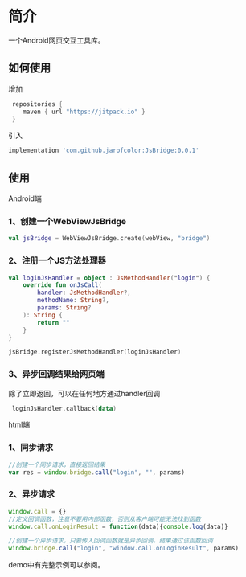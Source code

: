 # 简介

一个Android网页交互工具库。

## 如何使用

增加

``` gradle
 repositories {
    maven { url "https://jitpack.io" }
 }
```

引入

``` gradle
implementation 'com.github.jarofcolor:JsBridge:0.0.1'
```

## 使用

Android端

### 1、创建一个WebViewJsBridge

``` kotlin
val jsBridge = WebViewJsBridge.create(webView, "bridge")
```

### 2、注册一个JS方法处理器

``` kotlin
val loginJsHandler = object : JsMethodHandler("login") {
    override fun onJsCall(
        handler: JsMethodHandler?,
        methodName: String?,
        params: String?
    ): String {
        return ""
    }
}

jsBridge.registerJsMethodHandler(loginJsHandler)       
```

### 3、异步回调结果给网页端

除了立即返回，可以在任何地方通过handler回调

``` kotlin
 loginJsHandler.callback(data)
```

html端

### 1、同步请求

``` javascript
//创建一个同步请求，直接返回结果
var res = window.bridge.call("login", "", params)
```

### 2、异步请求

```  javascript
window.call = {}
//定义回调函数，注意不要用内部函数，否则从客户端可能无法找到函数
window.call.onLoginResult = function(data){console.log(data)}

//创建一个异步请求，只要传入回调函数就是异步回调，结果通过该函数回调
window.bridge.call("login", "window.call.onLoginResult", params)
```

demo中有完整示例可以参阅。
